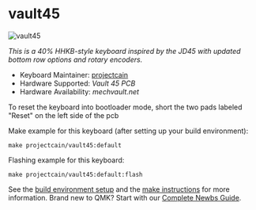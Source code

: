 # vault45

![vault45](https://i.imgur.com/SYrsbQE.jpeg)

*This is a 40% HHKB-style keyboard inspired by the JD45 with updated bottom row options and rotary encoders.*

* Keyboard Maintainer: [projectcain](https://github.com/projectcain)
* Hardware Supported: *Vault 45 PCB*
* Hardware Availability: *mechvault.net*

To reset the keyboard into bootloader mode, short the two pads labeled "Reset" on the left side of the pcb

Make example for this keyboard (after setting up your build environment):

    make projectcain/vault45:default

Flashing example for this keyboard:

    make projectcain/vault45:default:flash

See the [build environment setup](https://docs.qmk.fm/#/getting_started_build_tools) and the [make instructions](https://docs.qmk.fm/#/getting_started_make_guide) for more information. Brand new to QMK? Start with our [Complete Newbs Guide](https://docs.qmk.fm/#/newbs).
